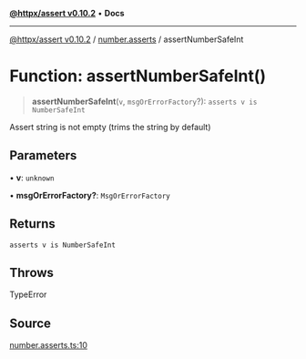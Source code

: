 [**@httpx/assert v0.10.2**](../../README.md) • **Docs**

***

[@httpx/assert v0.10.2](../../README.md) / [number.asserts](../README.md) / assertNumberSafeInt

# Function: assertNumberSafeInt()

> **assertNumberSafeInt**(`v`, `msgOrErrorFactory`?): `asserts v is NumberSafeInt`

Assert string is not empty (trims the string by default)

## Parameters

• **v**: `unknown`

• **msgOrErrorFactory?**: `MsgOrErrorFactory`

## Returns

`asserts v is NumberSafeInt`

## Throws

TypeError

## Source

[number.asserts.ts:10](https://github.com/belgattitude/httpx/blob/c2b4400d3e1e7ce81677911e5629c323b752b635/packages/assert/src/number.asserts.ts#L10)
